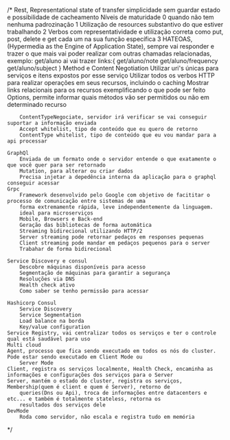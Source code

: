 /*
    Rest, Representational state of transfer 
        simplicidade sem guardar estado e possibilidade de cacheamento
        Níveis de maturidade 
            0 quando não tem nenhuma padrozinação
            1 Utilização de resources substantivo do que estiver trabalhando
            2 Verbos com representatividade e utilização correta como put, post, delete e get cada um na sua função específica
            3 HATEOAS, (Hypermedia as the Engine of Application State), sempre vai responder e trazer o que mais vai poder
                realizar com outras chamadas relacionadas, exemplo: get/aluno ai vai trazer 
                links:{ 
                    get/aluno/note
                    get/aluno/frequency
                    get/aluno/subject
                }
        Method e Content Negotiation
            Utilizar uri's únicas para serviços e itens expostos por esse serviço
            Utilizar todos os verbos HTTP para realizar operações em seus recursos, incluindo o caching 
            Mostrar links relacionais para os recursos exemplificando o que pode ser feito 
        Options, permite informar quais métodos vão ser permitidos ou não em determinado recurso
        
        ContentTypeNegociate, servidor irá verificar se vai conseguir suportar a informação enviada
        Accept whitelist, tipo de conteúdo que eu quero de retorno
        ContentType whitelist, tipo de conteúdo que eu vou mandar para a api processar 
    
    GraphQl
        Enviada de um formato onde o servidor entende o que exatamente o que você quer para ser retornado
        Mutation, para alterar ou criar dados
        Precisa injetar a depedência interna da aplicação para o graphql conseguir acessar
    Grpc
        Framework desenvolvido pelo Google com objetivo de facititar o processo de comunicação entre sistemas de uma 
        forma extremamente rápida, leve independentemente da linguagem. 
        ideal para microserviços
        Mobile, Browsers e Back-end
        Geração das bibliotecas de forma automática
        Streaming bidirecional utilizando HTTP/2
        Server streaming pode retornar pedaços em responses pequenas 
        Client streaming pode mandar em pedaços pequenos para o server
        Trabahar de forma bidirecional

    Service Discovery e consul 
        Descobre máquinas disponíveis para acesso
        Segmentação de máquinas para garantir a segurança
        Resoluções via DNS
        Health check ativo
        Como saber se tenho permissão para acessar
        
    Hashicorp Consul
        Service Discovery
        Service Segmentation
        Load balance na borda
        Key/value configuration
    Service Registry, vai centralizar todos os serviços e ter o controle qual está saudável para uso
    Multi cloud
    Agent, processo que fica sendo executado em todos os nós do cluster. Pode estar sendo executado em Client Mode ou
        Server Mode
    Client, registra os serviços localmente, Health Check, encaminha as informações e configurações dos serviços para o Server
    Server, mantém o estado do cluster, registra os serviços, Membership(quem é client e quem é Server), retorno de 
        queries(Dns ou Api), troca de informações entre datacenters e etc... e também é totalmente stateless, retorna os
        resultados dos serviços dele
    DevMode
        Roda como servidor, não escala e registra tudo em memória
*/
